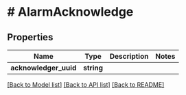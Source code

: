 # # AlarmAcknowledge

## Properties

Name | Type | Description | Notes
------------ | ------------- | ------------- | -------------
**acknowledger_uuid** | **string** |  |

[[Back to Model list]](../../README.md#models) [[Back to API list]](../../README.md#endpoints) [[Back to README]](../../README.md)
